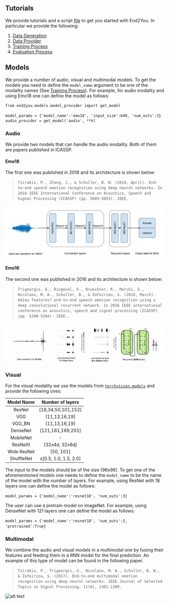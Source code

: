 ## Tutorials

We provide tutorials and a script [file](cli) to get you started with End2You. In particular we provide the following:

1. [Data Generation](https://github.com/end2you/end2you/blob/end2you_pytorch/docs/tutorials/1.%20Data%20Generation.ipynb)<br>
2. [Data Provider](https://github.com/end2you/end2you/blob/end2you_pytorch/docs/tutorials/2.%20Data%20Provider.ipynb)<br>
3. [Training Process](https://github.com/end2you/end2you/blob/end2you_pytorch/docs/tutorials/3.%20Training%20Process.ipynb)<br>
4. [Evaluation Process](https://github.com/end2you/end2you/blob/end2you_pytorch/docs/tutorials/4.%20Evaluation%20Process.ipynb)


## Models

We provide a number of audio, visual and multimodal models. To get the models you need to define the `model_name` argument to be one of the modality names (See [Training Process](tutorials/3.%20Training%20Process.ipynb)).
For example, for audio modality and using Emo18 one can define the model as follows:

```
from end2you.models.model_provider import get_model

model_params = {'model_name':'emo18', 'input_size':640, 'num_outs':3}
audio_provider = get_model('audio', **k)
```

### Audio

We provide two models that can handle the audio modality. Both of them are papers published in ICASSP.

#### Emo18

The first one was published in 2018 and its architecture is shown below:

> `Tzirakis, P., Zhang, J., & Schuller, B. W. (2018, April). End-to-end speech emotion recognition using deep neural networks. In 2018 IEEE International Conference on Acoustics, Speech and Signal Processing (ICASSP) (pp. 5089-5093). IEEE.`

![alt text](figures/emo18.png "Speech Emotion Recognition - Emo18 model")


#### Emo16

The second one was published in 2016 and its architecture is shown below:

> `Trigeorgis, G., Ringeval, F., Brueckner, R., Marchi, E., Nicolaou, M. A., Schuller, B., & Zafeiriou, S. (2016, March). Adieu features? end-to-end speech emotion recognition using a deep convolutional recurrent network. In 2016 IEEE international conference on acoustics, speech and signal processing (ICASSP) (pp. 5200-5204). IEEE..`

![alt text](figures/emo16.png "Speech Emotion Recognition - Emo16 model")


### Visual

For the visual modality we use the models from [`torchvision.models`](https://pytorch.org/docs/stable/torchvision/models.html) and provide the following ones:

| Model Name | Number of layers |
| :---: | :---: |
| ResNet | [18,34,50,101,152] |
| VGG | [11,13,16,19] |
| VGG_BN | [11,13,16,19] |
| DenseNet | [121,161,169,201] |
| MobileNet | - |
| ResNeXt | [32x4d, 32x8d] |
| Wide ResNet | [50, 101] |
| ShuffleNet | x[0.5, 1.0, 1.5, 2.0] |

<!--
1. ResNet - [18,34,50,101,152]
2. VGG - [11,13,16,19]
3. VGG_BN - [11,13,16,19]
4. DenseNet - [121,161,169,201]
5. MobileNet
6. ResNeXt - [32x4d, 32x8d]
7. Wide ResNet - [50, 101]
8. ShuffleNet - x[0.5, 1.0, 1.5, 2.0]
-->

The input to the models should be of the size (96x96). To get one of the aforementioned models one needs to define the `model_name` to be the name of the model with the number of layers. For example, using ResNet with 18 layers one can define the model as follows:

```model_params = {'model_name':'resnet18', 'num_outs':3}```

The user can use a pretrain model on ImageNet. For example, using DenseNet with 121 layers one can define the model as follows:

```model_params = {'model_name':'resnet18', 'num_outs':3, 'pretrained':True}```

### Multimodal

We combine the audio and visual models in a multimodal one by fusing their features and feeding them in a RNN model for the final prediction.
An example of this type of model can be found in the following paper.

> `Tzirakis, P., Trigeorgis, G., Nicolaou, M. A., Schuller, B. W., & Zafeiriou, S. (2017). End-to-end multimodal emotion recognition using deep neural networks. IEEE Journal of Selected Topics in Signal Processing, 11(8), 1301-1309.`

![alt text](figures/multimodal.png "Multimodal Emotion Recognition model")
